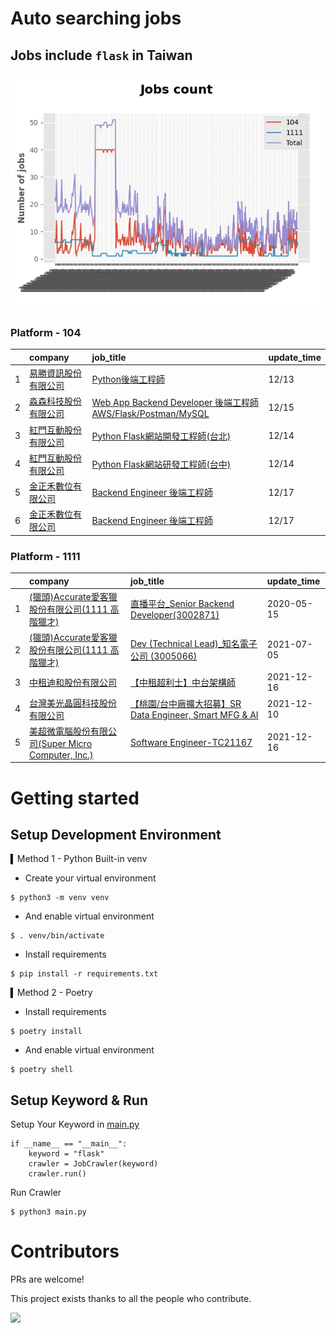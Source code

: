 # Auto searching jobs

## Jobs include `flask` in Taiwan 

 ![image](./doc/plot_img.jpg)


### Platform - 104


|    | company                                                                              | job_title                                                                                                                | update_time   |
|---:|:-------------------------------------------------------------------------------------|:-------------------------------------------------------------------------------------------------------------------------|:--------------|
|  1 | [易勝資訊股份有限公司](https://www.104.com.tw/company/1a2x6bj8og?jobsource=jolist_a_relevance) | [Python後端工程師](https://www.104.com.tw/job/76vbt?jobsource=jolist_a_relevance)                                             | 12/13         |
|  2 | [淼森科技股份有限公司](https://www.104.com.tw/company/1a2x6blm7t?jobsource=jolist_a_relevance) | [Web App Backend Developer 後端工程師 AWS/Flask/Postman/MySQL](https://www.104.com.tw/job/7a7i3?jobsource=jolist_a_relevance) | 12/15         |
|  3 | [紅門互動股份有限公司](https://www.104.com.tw/company/oh4m67k?jobsource=jolist_a_relevance)    | [Python Flask網站開發工程師(台北)](https://www.104.com.tw/job/6xtfl?jobsource=jolist_a_relevance)                                 | 12/14         |
|  4 | [紅門互動股份有限公司](https://www.104.com.tw/company/oh4m67k?jobsource=jolist_a_relevance)    | [Python Flask網站研發工程師(台中)](https://www.104.com.tw/job/6kf9h?jobsource=jolist_a_relevance)                                 | 12/14         |
|  5 | [金正禾數位有限公司](https://www.104.com.tw/company/1a2x6bl4su?jobsource=jolist_a_relevance)  | [Backend Engineer 後端工程師](https://www.104.com.tw/job/720ep?jobsource=jolist_a_relevance)                                  | 12/17         |
|  6 | [金正禾數位有限公司](https://www.104.com.tw/company/1a2x6bl4su?jobsource=jolist_b_date)       | [Backend Engineer 後端工程師](https://www.104.com.tw/job/720ep?jobsource=jolist_b_date)                                       | 12/17         |

### Platform - 1111


|    | company                                                                          | job_title                                                                             | update_time   |
|---:|:---------------------------------------------------------------------------------|:--------------------------------------------------------------------------------------|:--------------|
|  1 | [(獵頭)Accurate愛客獵股份有限公司(1111 高階獵才)](https://www.1111.com.tw/corp/69647966/)       | [直播平台_Senior Backend Developer(3002871)](https://www.1111.com.tw/job/85960420/)       | 2020-05-15    |
|  2 | [(獵頭)Accurate愛客獵股份有限公司(1111 高階獵才)](https://www.1111.com.tw/corp/69647966/)       | [Dev (Technical Lead)_知名電子公司 (3005066)](https://www.1111.com.tw/job/97459998/)        | 2021-07-05    |
|  3 | [中租迪和股份有限公司](https://www.1111.com.tw/corp/2850037/)                              | [【中租超利士】中台架構師](https://www.1111.com.tw/job/97507405/)                                 | 2021-12-16    |
|  4 | [台灣美光晶圓科技股份有限公司](https://www.1111.com.tw/corp/9622349/)                          | [【桃園/台中廠擴大招募】SR Data Engineer, Smart MFG & AI](https://www.1111.com.tw/job/97430508/) | 2021-12-10    |
|  5 | [美超微電腦股份有限公司(Super Micro Computer, Inc.)](https://www.1111.com.tw/corp/9530088/) | [Software Engineer-TC21167](https://www.1111.com.tw/job/98544764/)                    | 2021-12-16    |



# Getting started
## Setup Development Environment
▍Method 1 - Python Built-in venv

- Create your virtual environment
```
$ python3 -m venv venv
```
- And enable virtual environment
```
$ . venv/bin/activate
```
- Install requirements
```
$ pip install -r requirements.txt 
```

▍Method 2 - Poetry
- Install requirements
```
$ poetry install
```
- And enable virtual environment
```
$ poetry shell
```

## Setup Keyword & Run

Setup Your Keyword in [main.py](./main.py#L88)
```
if __name__ == "__main__":
    keyword = "flask"
    crawler = JobCrawler(keyword)
    crawler.run()
```

Run Crawler
```
$ python3 main.py
```

# Contributors
PRs are welcome!

This project exists thanks to all the people who contribute.

<a href="https://github.com/hsuanchi/auto-search-flask-job/graphs/contributors">
  <img src="https://contrib.rocks/image?repo=hsuanchi/auto-search-flask-job"/>
</a>
